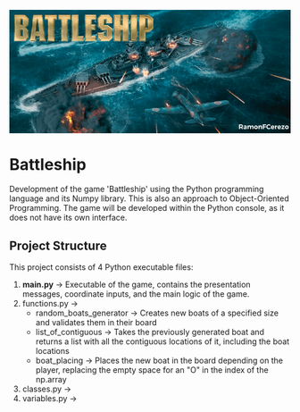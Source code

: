 <p align="center">
  <img src="https://github.com/RamonFCerezo/Battleship/blob/main/img/Battleship.png" alt="Battleship game screenshot" style="display: block; margin: auto;">
</p>

<h1>Battleship</h1>

<p>Development of the game 'Battleship' using the Python programming language and its Numpy library. This is also an approach to Object-Oriented Programming. The game will be developed within the Python console, as it does not have its own interface.</p>

<h2>Project Structure</h2>
<p>This project consists of 4 Python executable files:</p>
<ol>
  <li><strong>main.py</strong> &#8594; Executable of the game, contains the presentation messages, coordinate inputs, and the main logic of the game.</li>
  <li>functions.py &#8594;
    <ul>
      <li>random_boats_generator &#8594; Creates new boats of a specified size and validates them in their board</li>
      <li>list_of_contiguous &#8594; Takes the previously generated boat and returns a list with all the contiguous locations of it, including the boat locations</li>
      <li>boat_placing &#8594; Places the new boat in the board depending on the player, replacing the empty space for an "O" in the index of the np.array</li>
    </ul>
  <li>classes.py &#8594; </li>
  <li>variables.py &#8594; </li>
</ol>
